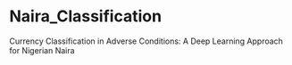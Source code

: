 # Naira_Classification
Currency Classification in Adverse Conditions: A Deep Learning Approach for Nigerian Naira
